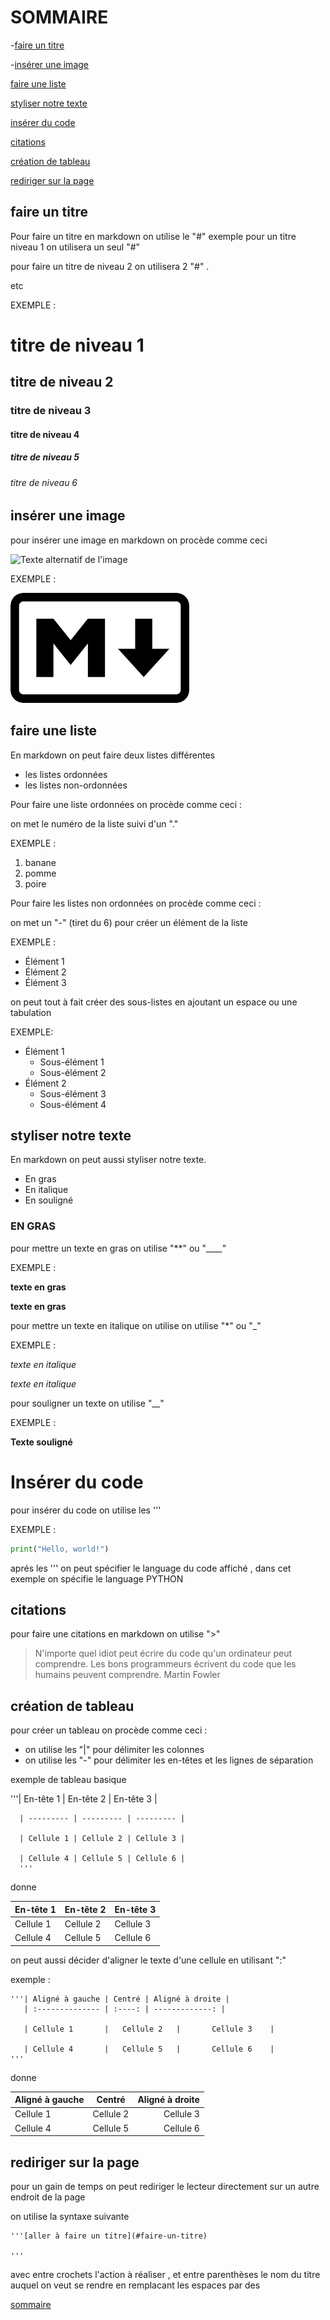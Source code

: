 # SOMMAIRE 

-[faire un titre](#faire-un-titre)

-[insérer une image](#insérer-une-image)

[faire une liste](#faire-une-liste)

[styliser notre texte](#styliser-notre-texte)

[insérer du code](#insérer-du-code)

[citations](#citations)

[création de tableau](#création-de-tableau)

[rediriger sur la page](#rediriger-sur-la-page)

  
 ## faire un titre  
                           
Pour faire un titre en markdown on utilise le "#" exemple pour un titre niveau 1 on utilisera un seul "#" 

pour faire un titre de niveau 2 on utilisera 2 "#" .

etc

EXEMPLE :

# titre de niveau 1
## titre de niveau 2 
### titre de niveau 3  
#### titre de niveau 4
##### titre de niveau 5
###### titre de niveau 6 


 ## insérer une image

pour insérer une image en markdown on procède comme ceci 

![Texte alternatif de l'image](chemin/vers/l'image)

EXEMPLE : 

![logo de markdown en noir et blanc](images/logo-markdown.png)



## faire une liste

En markdown on peut faire deux listes différentes 

- les listes ordonnées
- les listes non-ordonnées


Pour faire une liste ordonnées on procède  comme ceci :

on met le numéro de la liste suivi d'un "."  

EXEMPLE : 

1. banane
2. pomme
3. poire

Pour faire les listes non ordonnées on procède comme ceci :

on met un "-" (tiret du 6) pour créer un élément de la liste

EXEMPLE : 

- Élément 1
- Élément 2
- Élément 3

on peut tout à fait créer des sous-listes en ajoutant un espace ou une tabulation 

EXEMPLE: 

- Élément 1
  - Sous-élément 1
  - Sous-élément 2
- Élément 2
  - Sous-élément 3
  - Sous-élément 4



## styliser notre texte

En markdown on peut aussi styliser notre texte.


- En gras
- En italique
- En souligné

### EN GRAS

pour mettre un texte en gras on utilise "**" ou "____" 

EXEMPLE :

**texte en gras**

__texte en gras__

pour mettre un texte en italique on utilise on utilise "*" ou "_"

EXEMPLE :

*texte en italique*

_texte en italique_


pour souligner un texte on utilise "__"

EXEMPLE :


__Texte souligné__



# Insérer du code 

pour insérer du code on utilise les '''

EXEMPLE :

```python
print("Hello, world!")
```


aprés les ''' on peut spécifier le language du code affiché , dans cet exemple on spécifie le language PYTHON




## citations

pour faire une citations en markdown on utilise ">"

> N'importe quel idiot peut écrire du code qu'un ordinateur peut comprendre. Les bons programmeurs écrivent du code que les humains peuvent comprendre. Martin Fowler




## création de tableau

pour créer un tableau on procède comme ceci :

- on utilise les "|" pour délimiter les colonnes 
- on utilise les "-" pour délimiter les en-têtes et les lignes de séparation

exemple de tableau basique 


   '''| En-tête 1 | En-tête 2 | En-tête 3 |

      | --------- | --------- | --------- |

      | Cellule 1 | Cellule 2 | Cellule 3 |

      | Cellule 4 | Cellule 5 | Cellule 6 |
      '''

   

   donne 



   | En-tête 1 | En-tête 2 | En-tête 3 |
   | --------- | --------- | --------- |
   | Cellule 1 | Cellule 2 | Cellule 3 |
   | Cellule 4 | Cellule 5 | Cellule 6 |



on peut aussi décider d'aligner le texte d'une cellule en utilisant ":"

exemple :

    '''| Aligné à gauche | Centré | Aligné à droite |
       | :-------------- | :----: | -------------: |

       | Cellule 1       |   Cellule 2   |       Cellule 3    |

       | Cellule 4       |   Cellule 5   |       Cellule 6    |
    '''

donne 

| Aligné à gauche | Centré | Aligné à droite |
| :-------------- | :----: | -------------: |
| Cellule 1       |   Cellule 2   |       Cellule 3    |
| Cellule 4       |   Cellule 5   |       Cellule 6    |    




## rediriger sur la page

pour un gain de temps on peut rediriger le lecteur directement sur un autre endroit de la page

on utilise la syntaxe suivante

    '''[aller à faire un titre](#faire-un-titre)

    '''
avec entre crochets l'action à réaliser , et entre parenthèses le nom du titre auquel on veut se rendre en remplacant les espaces par des

[sommaire](#sommaire)
